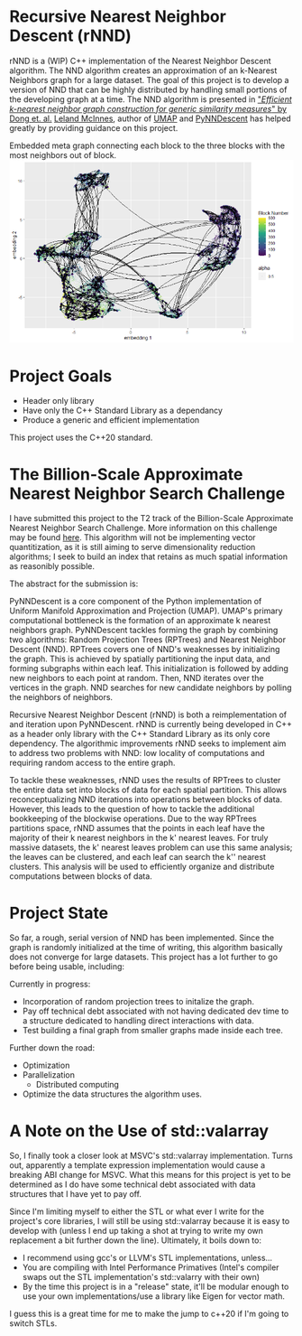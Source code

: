 # Recursive Nearest Neighbor Descent (rNND)

rNND is a (WIP) C++ implementation of the Nearest Neighbor Descent algorithm. The NND algorithm creates an approximation of an k-Nearest Neighbors graph for a large dataset. The goal of this project is to develop a version of NND that can be highly distributed by handling small portions of the developing graph at a time.
The NND algorithm is presented in ["*Efficient k-nearest neighbor graph construction for generic similarity measures*" by Dong et. al.](https://doi.org/10.1145/1963405.1963487)
[Leland McInnes](https://github.com/lmcinnes), author of [UMAP](https://github.com/lmcinnes/umap) and [PyNNDescent](https://github.com/lmcinnes/pynndescent) has helped greatly by providing guidance on this project.


Embedded meta graph connecting each block to the three blocks with the most neighbors out of block.
![Meta Graph Embedding](Meta-Graph-Embedding.png)


# Project Goals

- Header only library
- Have only the C++ Standard Library as a dependancy
- Produce a generic and efficient implementation

This project uses the C++20 standard.

# The Billion-Scale Approximate Nearest Neighbor Search Challenge 

I have submitted this project to the T2 track of the Billion-Scale Approximate Nearest Neighbor Search Challenge. More information on this challenge may be found [here](https://big-ann-benchmarks.com/). This algorithm will not be implementing vector quantitization, as it is still aiming to serve dimensionality reduction algorithms; I seek to build an index that retains as much spatial information as reasonibly possible.

The abstract for the submission is:

PyNNDescent is a core component of the Python implementation of Uniform Manifold Approximation and Projection (UMAP). UMAP's primary computational bottleneck is the formation of an approximate k nearest neighbors graph. PyNNDescent tackles forming the graph by combining two algorithms: Random Projection Trees (RPTrees) and Nearest Neighbor Descent (NND). RPTrees covers one of NND's weaknesses by initializing the graph. This is achieved by spatially partitioning the input data, and forming subgraphs within each leaf. This initialization is followed by adding new neighbors to each point at random. Then, NND iterates over the vertices in the graph. NND searches for new candidate neighbors by polling the neighbors of neighbors.

Recursive Nearest Neighbor Descent (rNND) is both a reimplementation of and iteration upon PyNNDescent. rNND is currently being developed in C++ as a header only library with the C++ Standard Library as its only core dependency. The algorithmic improvements rNND seeks to implement aim to address two problems with NND: low locality of computations and requiring random access to the entire graph.

To tackle these weaknesses, rNND uses the results of RPTrees to cluster the entire data set into blocks of data for each spatial partition. This allows reconceptualizing NND iterations into operations between blocks of data. However, this leads to the question of how to tackle the additional bookkeeping of the blockwise operations. Due to the way RPTrees partitions space, rNND assumes that the points in each leaf have the majority of their k nearest neighbors in the k' nearest leaves. For truly massive datasets, the k' nearest leaves problem can use this same analysis; the leaves can be clustered, and each leaf can search the k'' nearest clusters. This analysis will be used to efficiently organize and distribute computations between blocks of data.

# Project State

So far, a rough, serial version of NND has been implemented. Since the graph is randomly initialized at the time of writing, this algorithm basically does not converge for large datasets. This project has a lot further to go before being usable, including:

Currently in progress:
- Incorporation of random projection trees to initalize the graph.
- Pay off technical debt associated with not having dedicated dev time to a structure dedicated to handling direct interactions with data.
- Test building a final graph from smaller graphs made inside each tree.

Further down the road:
- Optimization
- Parallelization
    - Distributed computing
- Optimize the data structures the algorithm uses.


# A Note on the Use of std::valarray

So, I finally took a closer look at MSVC's std::valarray implementation. Turns out, apparently a template expression implementation would cause a breaking ABI change for MSVC. What this means for this project is yet to be determined as I do have some technical debt associated with data structures that I have yet to pay off.

Since I'm limiting myself to either the STL or what ever I write for the project's core libraries, I will still be using std::valarray because it is easy to develop with (unless I end up taking a shot at trying to write my own replacement a bit further down the line). Ultimately, it boils down to:

- I recommend using gcc's or LLVM's STL implementations, unless...
- You are compiling with Intel Performance Primatives (Intel's compiler swaps out the STL implementation's std::valarry with their own)
- By the time this project is in a "release" state, it'll be modular enough to use your own implementations/use a library like Eigen for vector math.

I guess this is a great time for me to make the jump to c++20 if I'm going to switch STLs.
